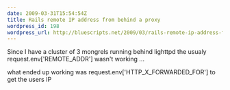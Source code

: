 ```yaml
---
date: 2009-03-31T15:54:54Z
title: Rails remote IP address from behind a proxy
wordpress_id: 198
wordpress_url: http://bluescripts.net/2009/03/rails-remote-ip-address-from-behind-a-proxy/
---
```


Since I have a cluster of 3 mongrels running behind lighttpd the usualy request.env['REMOTE_ADDR'] wasn't working ...

what ended up working was request.env['HTTP_X_FORWARDED_FOR'] to get the users IP
